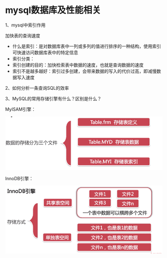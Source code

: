 # mysql数据库及性能相关

1、mysql中索引作用

加快表的查询速度

+ 什么是索引：是对数据库表中一列或多列的值进行排序的一种结构，使用索引可快速访问数据库表中的特定信息
+ 索引分类：
+ 索引创建的目的：加快检索表中数据的速度，也就是查询数据的速度
+ 索引不是越多越好：索引过多创建，会带来数据的写入的代价过高，即减慢数据写入速度

2、如何分析一条查询SQL的效率

3、MySQL的常用存储引擎有什么？区别是什么？

MyISAM引擎：

![MyISAM](./MyISAM.png)



InnoDB引擎：

![InnoDB](./InnoDB.png)